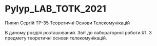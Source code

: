 # Pylyp_LAB_TOTK_2021
Пилип Сергій ТР-35 Теоретичні Основи Телекомунікацій

В даному розділі розташований. 
Звіт до лабораторної роботи #1. 
З предмету теоретичні основи телекомунікацій. 
